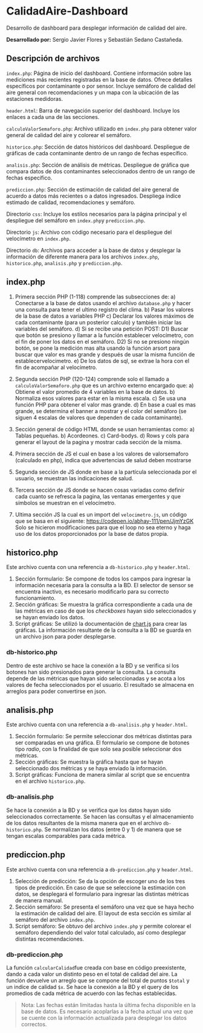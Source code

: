 # CalidadAire-Dashboard
Desarrollo de dashboard para desplegar información de calidad del aire.

**Desarrollado por:** Sergio Javier Flores y Sebastián Sedano Castañeda.
## Descripción de archivos
`index.php`:
	 Página de inicio del dashboard. Contiene información sobre las mediciones más recientes registradas en la base de datos. Ofrece detalles específicos por contaminante o por sensor. 
	 Incluye semáforo de calidad del aire general con recomendaciones y un mapa con la ubicación de las estaciones medidoras.

`header.html`:
	Barra de navegación superior del dashboard. Incluye los enlaces a cada una de las secciones.

`calculoValorSemaforo.php`:
	Archivo utilizado en `index.php` para obtener valor general de calidad del aire y colorear el semáforo.

`historico.php`:
	Sección de datos históricos del dashboard. Despliegue de gráficas de cada contaminante dentro de un rango de fechas específico.

`analisis.php`:
	Sección de análisis de métricas. Despliegue de gráfica que compara datos de dos contaminantes seleccionados dentro de un rango de fechas específico.

`prediccion.php`:
	Sección de estimación de calidad del aire general de acuerdo a datos más recientes o a datos ingresados. Despliega índice estimado de calidad, recomendaciones y semáforo.

Directorio `css`:
	Incluye los estilos necesarios para la página principal y el despliegue del semáforo en `index.php`y `prediccion.php`.

Directorio `js`:
	Archivo con código necesario para el despliegue del velocímetro en `index.php`.

Directorio `db`:
	Archivos para acceder a la base de datos y desplegar la información de diferente manera para los archivos `index.php`, `historico.php`, `analisis.php` y `prediccion.php`.

## index.php
1. Primera sección PHP (1-118) comprende las subsecciones de:
a) Conectarse a la base de datos usando el archivo `database.php` y hacer una consulta para tener el ultimo registro del clima.
b) Pasar los valores de la base de datos a variables PHP
c) Declarar los valores máximos de cada contaminante (para un posterior calculo) y también iniciar las variables del semáforo.
d) Si se recibe una petición POST:
	D1) Buscar que botón se presiono y llamar a la función establecer velocímetro, con el fin de poner los datos en el semáforo.
	D2) Si no se presiono ningún botón, se pone la medición mas alta usando la función arsort para buscar que valor es mas grande y después de usar la misma función de establecervelocimetro.
e) De los datos de sql, se extrae la hora con el fin de acompañar al velocímetro.

2. Segunda sección PHP (120-124) comprende solo el llamado a `calculoValorSemaforo.php` que es un archivo externo encargado que:
a) Obtiene el valor promedio de 4 variables en la base de datos.
b) Normaliza esos valores para estar en la misma escala.
c) Se usa una función PHP para obtener el valor mas grande.
d) En base a cual es mas grande, se determina el banner a mostrar y el color del semáforo (se siguen 4 escalas de valores que dependen de cada contaminante).

3. Sección general de código HTML donde se usan herramientas como:
a) Tablas pequeñas.
b) Acordeones.
c) Card-bodys.
d) Rows y cols para generar el layout de la pagina y mostrar cada sección de la misma.

4. Primera sección de JS el cual en base a los valores de valorsemaforo (calculado en php), indica que advertencias de salud deben mostrarse

5. Segunda sección de JS donde en base a la partícula seleccionada por el usuario, se muestran las indicaciones de salud. 

6. Tercera sección de JS donde se hacen cosas variadas como definir cada cuanto se refresca la pagina, las ventanas emergentes y que símbolos se muestran en el velocímetro.

7. Ultima sección JS la cual es un import del `velocimetro.js`, un código que se basa en el siguiente: https://codepen.io/abhay-111/pen/JjmYzGK Solo se hicieron modificaciones para que el loop no sea eterno y haga uso de los datos proporcionados por la base de datos propia.

## historico.php
Este archivo cuenta con una referencia a `db-historico.php` y `header.html`.
1. Sección formulario: Se compone de todos los campos para ingresar la información necesaria para la consulta a la BD. El selector de sensor se encuentra inactivo, es necesario modificarlo para su correcto funcionamiento.
2. Sección gráficas: Se muestra la gráfica correspondiente a cada una de las métricas en caso de que los *checkboxes* hayan sido seleccionados y se hayan enviado los datos.
3. Script gráficas: Se utilizó la documentación de [chart.js](https://www.chartjs.org) para crear las gráficas. La información resultante de la consulta a la BD se guarda en un archivo json para poder desplegarse. 
### db-historico.php
Dentro de este archivo se hace la conexión a la BD y se verifica si los botones han sido presionados para generar la consulta.
La consulta depende de las métricas que hayan sido seleccionadas y se acota a los valores de fecha seleccionados por el usuario. El resultado se almacena en arreglos para poder convertirse en json.

## analisis.php
Este archivo cuenta con una referencia a `db-analisis.php` y `header.html`.
1. Sección formulario: Se permite seleccionar dos métricas distintas para ser comparadas en una gráfica. El formulario se compone de botones tipo *radio*, con la finalidad de que solo sea posible seleccionar dos métricas.
2. Sección gráficas: Se muestra la gráfica hasta que se hayan seleccionado dos métricas y se haya enviado la información.
3. Script gráficas: Funciona de manera similar al script que se encuentra en el archivo `historico.php`.
### db-analisis.php
Se hace la conexión a la BD y se verifica que los datos hayan sido seleccionados correctamente. Se hacen las consultas y el almacenamiento de los datos resultantes de la misma manera que en el archivo `db-historico.php`. 
Se normalizan los datos (entre 0 y 1) de manera que se tengan escalas comparables para cada métrica.

## prediccion.php
Este archivo cuenta con una referencia a `db-prediccion.php` y `header.html`.
1. Selección de predicción: Se da la opción de escoger uno de los tres tipos de predicción. En caso de que se seleccione la estimación con datos, se desplegará el formulario para ingresar las distintas métricas de manera manual.
2. Sección semáforo: Se presenta el semáforo una vez que se haya hecho la estimación de calidad del aire. El layout de esta sección es similar al semáforo del archivo `index.php`.
3. Script semáforo: Se obtuvo del archivo `index.php` y permite colorear el semáforo dependiendo del valor total calculado, así como desplegar distintas recomendaciones.
### db-prediccion.php
La función `calcularCalidad`fue creada con base en código preexistente, dando a cada valor un distinto peso en el total de calidad del aire. La función devuelve un arreglo que se compone del total de puntos `$total` y un indice de calidad `$x`.
Se hace la conexión a la BD y el query de los promedios de cada métrica de acuerdo con las fechas establecidas.
> Nota: Las fechas están limitadas hasta la última fecha disponible en la base de datos. Es necesario acoplarlas a la fecha actual una vez que se cuente con la información actualizada para desplegar los datos correctos.